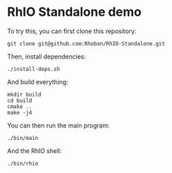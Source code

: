 # RhIO Standalone demo

To try this, you can first clone this repository:

    git clone git@github.com:Rhoban/RhIO-Standalone.git

Then, install dependencies:

    ./install-deps.sh

And build everything:

    mkdir build
    cd build
    cmake ..
    make -j4

You can then run the main program:

    ./bin/main

And the RhIO shell:

    ./bin/rhio